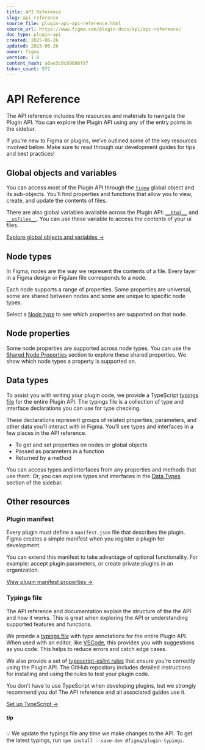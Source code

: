 ```yaml
---
title: API Reference
slug: api-reference
source_file: plugin-api-api-reference.html
source_url: https://www.figma.com/plugin-docs/api/api-reference/
doc_type: plugin-api
created: 2025-06-26
updated: 2025-06-26
owner: figma
version: 1.0
content_hash: a0ae3c0cb968bf97
token_count: 972
---
```

# API Reference

The API reference includes the resources and materials to navigate the Plugin API. You can explore the Plugin API using any of the entry points in the sidebar.

If you’re new to Figma or plugins, we’ve outlined some of the key resources involved below. Make sure to read through our development guides for tips and best practices!

## Global objects and variables

You can access most of the Plugin API through the [`figma`](/plugin-docs/api/figma/) global object and its sub-objects. You’ll find properties and functions that allow you to view, create, and update the contents of files.

There are also global variables available across the Plugin API: [`__html__`](/plugin-docs/api/global-objects/#html) and [`__uiFiles__`](/plugin-docs/api/global-objects/#uifiles). You can use these variable to access the contents of your ui files.

[Explore global objects and variables →](/plugin-docs/api/global-objects/)

## Node types

In Figma, nodes are the way we represent the contents of a file. Every layer in a Figma design or FigJam file corresponds to a node.

Each node supports a range of properties. Some properties are universal, some are shared between nodes and some are unique to specific node types.

Select a [Node type](/plugin-docs/api/nodes/) to see which properties are supported on that node.

## Node properties

Some node properties are supported across node types. You can use the [Shared Node Properties](/plugin-docs/api/node-properties/) section to explore these shared properties. We show which node types a property is supported on.

## Data types

To assist you with writing your plugin code, we provide a TypeScript [typings file](/plugin-docs/api/typings/) for the entire Plugin API. The typings file is a collection of type and interface declarations you can use for type checking.

These declarations represent groups of related properties, parameters, and other data you’ll interact with in Figma. You’ll see types and interfaces in a few places in the API reference.

- To get and set properties on nodes or global objects
- Passed as parameters in a function
- Returned by a method

You can access types and interfaces from any properties and methods that use them. Or, you can explore types and interfaces in the [Data Types](/plugin-docs/api/data-types/) section of the sidebar.

## Other resources

### Plugin manifest

Every plugin must define a `manifest.json` file that describes the plugin. Figma creates a simple manifest when you register a plugin for development.

You can extend this manifest to take advantage of optional functionality. For example: accept plugin parameters, or create private plugins in an organization.

[View plugin manifest properties →](/plugin-docs/manifest/)

### Typings file

The API reference and documentation explain the structure of the the API and how it works. This is great when exploring the API or understanding supported features and functions.

We provide a [typings file](/plugin-docs/api/typings/) with type annotations for the entire Plugin API. When used with an editor, like [VSCode](https://code.visualstudio.com/), this provides you with suggestions as you code. This helps to reduce errors and catch edge cases.

We also provide a set of [typescript-eslint rules](https://github.com/figma/eslint-plugin-figma-plugins?tab=readme-ov-file#eslint-plugin-figma-plugins) that ensure you're correctly using the Plugin API. The GitHub repository includes detailed instructions for installing and using the rules to test your plugin code.

You don’t have to use TypeScript when developing plugins, but we strongly recommend you do! The API reference and all associated guides use it.

[Set up TypeScript →](/plugin-docs/typescript/)

##### tip

💡 We update the typings file any time we make changes to the API. To get the latest typings, run `npm install --save-dev @figma/plugin-typings`.